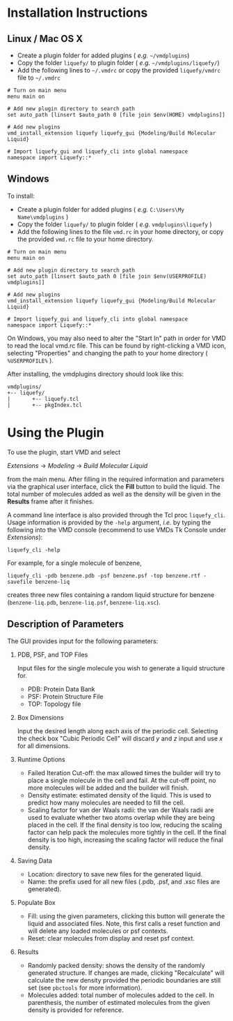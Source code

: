 # Installation Instructions

## Linux / Mac OS X

* Create a plugin folder for added plugins ( _e.g._ `~/vmdplugins`)
* Copy the folder `liquefy/` to plugin folder ( _e.g._ `~/vmdplugins/liquefy/`)
* Add the following lines to `~/.vmdrc` or copy the provided `liquefy/vmdrc` file to `~/.vmdrc`

```
# Turn on main menu
menu main on

# Add new plugin directory to search path
set auto_path [linsert $auto_path 0 [file join $env(HOME) vmdplugins]]

# Add new plugins
vmd_install_extension liquefy liquefy_gui {Modeling/Build Molecular Liquid}

# Import liquefy_gui and liquefy_cli into global namespace
namespace import Liquefy::*
```

## Windows

To install:

* Create a plugin folder for added plugins ( _e.g._ `C:\Users\My Name\vmdplugins` )
* Copy the folder `liquefy/` to plugin folder ( _e.g._ `vmdplugins\liquefy` )
* Add the following lines to the file `vmd.rc` in your home directory, or copy the provided `vmd.rc` file to your home directory.

```
# Turn on main menu
menu main on

# Add new plugin directory to search path
set auto_path [linsert $auto_path 0 [file join $env(USERPROFILE) vmdplugins]]

# Add new plugins
vmd_install_extension liquefy liquefy_gui {Modeling/Build Molecular Liquid}

# Import liquefy_gui and liquefy_cli into global namespace
namespace import Liquefy::*
```

On Windows, you may also need to alter the "Start In" path in order for VMD to read the local vmd.rc file. This can be found by right-clicking a VMD icon, selecting "Properties" and changing the path to your home directory ( `%USERPROFILE%` ).

After installing, the vmdplugins directory should look like this:

    vmdplugins/
    +-- liquefy/
    |       +-- liquefy.tcl
    |       +-- pkgIndex.tcl

# Using the Plugin

To use the plugin, start VMD and select

*Extensions* -> *Modeling* -> *Build Molecular Liquid*

from the main menu. After filling in the required information and parameters via the graphical user interface, click the **Fill** button to build the liquid. The total number of molecules added as well as the density will be given in the **Results** frame after it finishes.

A command line interface is also provided through the Tcl proc `liquefy_cli`. Usage information is provided by the `-help` argument, _i.e._ by typing the following into the VMD console (recommend to use VMDs Tk Console under _Extensions_):

```
liquefy_cli -help
```

For example, for a single molecule of benzene,

```
liquefy_cli -pdb benzene.pdb -psf benzene.psf -top benzene.rtf -savefile benzene-liq
```

creates three new files containing a random liquid structure for benzene (`benzene-liq.pdb`, `benzene-liq.psf`, `benzene-liq.xsc`).

## Description of Parameters

The GUI provides input for the following parameters:

1.  PDB, PSF, and TOP Files

    Input files for the single molecule you wish to generate a liquid structure for.

    * PDB: Protein Data Bank
    * PSF: Protein Structure File
    * TOP: Topology file
2.  Box Dimensions

    Input the desired length along each axis of the periodic cell. Selecting the check box "Cubic Periodic Cell" will discard _y_ and _z_ input and use _x_ for all dimensions.

3.  Runtime Options

    * Failed Iteration Cut-off: the max allowed times the builder will try to place a single molecule in the cell and fail. At the cut-off point, no more molecules will be added and the builder will finish.
    * Density estimate: estimated density of the liquid. This is used to predict how many molecules are needed to fill the cell.
    * Scaling factor for van der Waals radii: the van der Waals radii are used to evaluate whether two atoms overlap while they are being placed in the cell. If the final density is too low, reducing the scaling factor can help pack the molecules more tightly in the cell. If the final density is too high, increasing the scaling factor will reduce the final density.
4.  Saving Data

    * Location: directory to save new files for the generated liquid.
    * Name: the prefix used for all new files (.pdb, .psf, and .xsc files are generated).
5.  Populate Box

    * Fill: using the given parameters, clicking this button will generate the liquid and associated files. Note, this first calls a reset function and will delete any loaded molecules or psf contexts.
    * Reset: clear molecules from display and reset psf context.
6.  Results

    * Randomly packed density: shows the density of the randomly generated structure. If changes are made, clicking "Recalculate" will calculate the new density provided the periodic boundaries are still set (see `pbctools` for more information).
    * Molecules added: total number of molecules added to the cell. In parenthesis, the number of estimated molecules from the given density is provided for reference.
